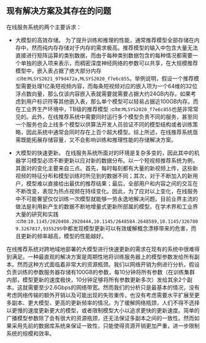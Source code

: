 ## 现有解决方案及其存在的问题

在线服务系统的两个主要诉求：

-   大模型的高效存储。
    为了提升训练和推理的性能，通常推荐模型全部存储在内存中，然而纯内存存储对于内存的需求极高。推荐模型的输入中包含大量无法直接进行矩阵运算的类别数据，而由于每种类别数据包含的每种情况都需要一个单独的嵌入项来表示，而稠密深度神经网络的参数可以共享，在大规模推荐模型中，嵌入表占据了绝大部分内存 :cite:`MLSYS2021_979d472a,MLSYS2020_f7e6c855`。举例说明，假设一个推荐模型需要处理1亿条短视频内容，而每条短视频对应的嵌入项为一个64维的32位浮点数向量，那么仅该内容嵌入表就需要就需要占据大约24GB内存。如果考虑到用户标识符等其他嵌入表，那么单个模型可以轻易占据近100GB内存。而在工业界生产环境中，TB级的推荐模型 :cite:`MLSYS2020_f7e6c855`也是非常常见的。此外，在线推荐系统中需要同时运行多个模型负责不同的服务，甚至同一个服务也会上线多个模型以供算法开发人员验证不同的模型结构或者训练策略，因此系统中通常会同时存在上百个超大模型。综上所述，在线推荐系统亟需既能拓展存储容量，又不会影响训练和推理性能的存储解决方案。

-   大模型的快速更新。
    在线服务系统所面对的环境是复杂多变的，因此其中的机器学习模型必须不断更新以应对新的数据分布。以一个短视频推荐系统为例，其面对的变化主要来自三点。首先，每时每刻都有大量的新视频上传，这些新视频的特征分布和模型训练时所见到的数据不同；其次，对于不断加入的新用户，模型难以直接给出最优的推荐结果；最后，全部用户和内容之间的交互在不断改变，表现为热点视频在持续变化。因此，为了应对以上变化，在线服务中不可能奢望仅仅训练一次模型就能够一劳永逸地解决问题。目前业界主流的做法是利用新产生的数据不断地增量式更新所部属的模型。在学术界和工业界大量的研究和实践 :cite:`10.1145/2020408.2020444,10.1145/2648584.2648589,10.1145/3267809.3267817,9355295`中都发现模型更新可以有效缓解概念漂移带来的危害，而且更新的频率越高，模型的性能越好。

在线推荐系统对跨地域地部署的大模型进行快速更新的需求在现有的系统中很难得到满足。一种最直观的解决方案是周期性地将训练服务器上的模型参数发给所有副本。然而这种方式面临着非常大的资源瓶颈。我们以网络开销为例进行分析。假设负责训练的参数服务器存储有100GB的参数，每10分钟将所有参数（在训练集群内部，模型更新的速度极快，10分钟足够将所有参数更新多次）发给其余2个副本。这就需要至少2.6Gbps的网络带宽。然而我们的分析只是最基本的情况，没有考虑网络传输的额外开销以及可能出现的失败重传，也没有考虑需要水平扩展至更多副本、更大模型、更高的更新频率的情况。为了缓解网络瓶颈，人们不得不选择以更慢的速度更新更大的模型，或者限制模型大小以追求更快的更新速度。简单的广播模型参数除了会有很大的资源瓶颈，还无法保证多副本之间的一致性。然而如果采用先前的数据库系统来保证一致性，只能使得资源开销更加严重，进一步限制系统的规模和效率。
